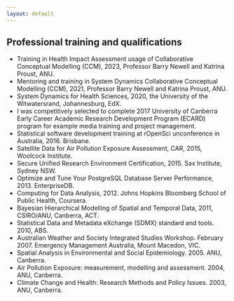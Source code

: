 ```yaml
---
layout: default
---
```


## Professional training and qualifications

- Training in Health Impact Assessment usage of Collaborative Conceptual Modelling (CCM), 2023, Professor Barry Newell and Katrina Proust, ANU.
- Mentoring and training in System Dynamics Collaborative Conceptual Modelling (CCM), 2021, Professor Barry Newell and Katrina Proust, ANU.
- System Dynamics for Health Sciences, 2020, the University of the Witwatersrand, Johannesburg, EdX.
- I was competitively selected to complete 2017 University of Canberra Early Career Academic Research Development Program (ECARD) program for example media training and project management.
- Statistical software development training at rOpenSci unconference in Australia, 2016. Brisbane.
- Satellite Data for Air Pollution Exposure Assessment, CAR, 2015, Woolcock Institute.
- Secure Unified Research Environment Certification, 2015. Sax Institute, Sydney NSW.
- Optimize and Tune Your PostgreSQL Database Server Performance, 2013. EnterpriseDB.
- Computing for Data Analysis, 2012. Johns Hopkins Bloomberg School of Public Health, Coursera.
- Bayesian Hierarchical Modelling of Spatial and Temporal Data, 2011, CSIRO/ANU, Canberra, ACT.
- Statistical Data and Metadata eXchange (SDMX) standard and tools. 2010, ABS.
- Australian Weather and Society Integrated Studies Workshop. February 2007. Emergency Management Australia, Mount Macedon, VIC.
- Spatial Analysis in Environmental and Social Epidemiology. 2005. ANU, Canberra.
- Air Pollution Exposure: measurement, modelling and assessment. 2004, ANU, Canberra.
- Climate Change and Health: Research Methods and Policy Issues. 2003, ANU, Canberra.